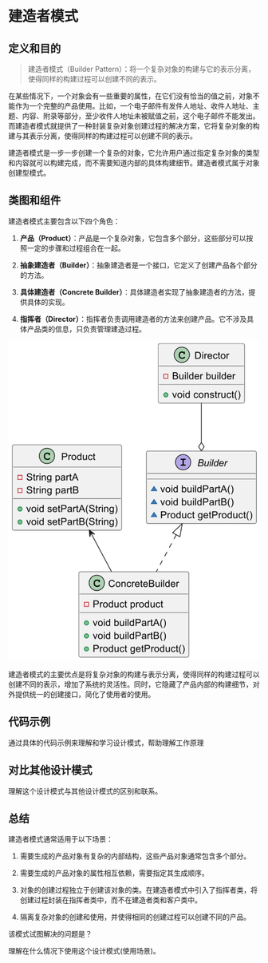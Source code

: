 # 建造者模式

## 定义和目的

> 建造者模式（Builder Pattern）：将一个复杂对象的构建与它的表示分离，使得同样的构建过程可以创建不同的表示。

在某些情况下，一个对象会有一些重要的属性，在它们没有恰当的值之前，对象不能作为一个完整的产品使用。比如，一个电子邮件有发件人地址、收件人地址、主题、内容、附录等部分，至少收件人地址未被赋值之前，这个电子邮件不能发出。而建造者模式就提供了一种封装复杂对象创建过程的解决方案，它将复杂对象的构建与其表示分离，使得同样的构建过程可以创建不同的表示。

建造者模式是一步一步创建一个复杂的对象，它允许用户通过指定复杂对象的类型和内容就可以构建完成，而不需要知道内部的具体构建细节。建造者模式属于对象创建型模式。

## 类图和组件

建造者模式主要包含以下四个角色：

1. **产品（Product）**：产品是一个复杂对象，它包含多个部分，这些部分可以按照一定的步骤和过程组合在一起。

2. **抽象建造者（Builder）**：抽象建造者是一个接口，它定义了创建产品各个部分的方法。

3. **具体建造者（Concrete Builder）**：具体建造者实现了抽象建造者的方法，提供具体的实现。

4. **指挥者（Director）**：指挥者负责调用建造者的方法来创建产品。它不涉及具体产品类的信息，只负责管理建造过程。

![image-20240226112332240](images/1_04_Builder/image-20240226112332240.png)



建造者模式的主要优点是将复杂对象的构建与表示分离，使得同样的构建过程可以创建不同的表示，增加了系统的灵活性。同时，它隐藏了产品内部的构建细节，对外提供统一的创建接口，简化了使用者的使用。

## 代码示例

通过具体的代码示例来理解和学习设计模式，帮助理解工作原理

## 对比其他设计模式

理解这个设计模式与其他设计模式的区别和联系。

## 总结

建造者模式通常适用于以下场景：

1. 需要生成的产品对象有复杂的内部结构，这些产品对象通常包含多个部分。

2. 需要生成的产品对象的属性相互依赖，需要指定其生成顺序。

3. 对象的创建过程独立于创建该对象的类。在建造者模式中引入了指挥者类，将创建过程封装在指挥者类中，而不在建造者类和客户类中。

4. 隔离复杂对象的创建和使用，并使得相同的创建过程可以创建不同的产品。





该模式试图解决的问题是？

理解在什么情况下使用这个设计模式(使用场景)。

